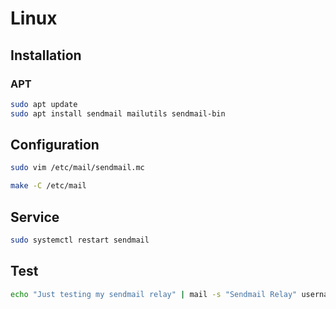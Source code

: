# Linux

## Installation

### APT

```sh
sudo apt update
sudo apt install sendmail mailutils sendmail-bin
```

## Configuration

```sh
sudo vim /etc/mail/sendmail.mc
```

```sh
make -C /etc/mail
```

## Service

```sh
sudo systemctl restart sendmail
```

## Test

```sh
echo "Just testing my sendmail relay" | mail -s "Sendmail Relay" username@domain.com
```
